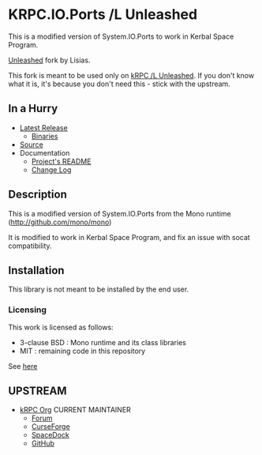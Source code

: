 # KRPC.IO.Ports /L Unleashed

This is a modified version of System.IO.Ports to work in Kerbal Space Program.

[Unleashed](https://ksp.lisias.net/add-ons-unleashed/) fork by Lisias.

This fork is meant to be used only on [kRPC /L Unleashed](https://github.com/net-lisias-kspu/krpc). If you don't know what it is, it's because you don't need this - stick with the upstream.


## In a Hurry

* [Latest Release](https://github.com/net-lisias-kspu/krpc-io-ports/releases)
    + [Binaries](https://github.com/net-lisias-kspu/krpc-io-ports/tree/Archive)
* [Source](https://github.com/net-lisias-kspu/krpc-io-ports)
* Documentation
    + [Project's README](https://github.com/net-lisias-kspu/krpc-io-ports/blob/master/README.md)
    + [Change Log](./CHANGE_LOG.md)

    
## Description

This is a modified version of System.IO.Ports from the Mono runtime (http://github.com/mono/mono)

It is modified to work in Kerbal Space Program, and fix an issue with socat compatibility.


## Installation

This library is not meant to be installed by the end user.

### Licensing

This work is licensed as follows:

* 3-clause BSD : Mono runtime and its class libraries
* MIT : remaining code in this repository

See [here](./LICENSE)


## UPSTREAM

* [kRPC Org](https://github.com/krpc) CURRENT MAINTAINER
    + [Forum](https://forum.kerbalspaceprogram.com/topic/130742-*/)
    + [CurseForge](https://www.curseforge.com/kerbal/ksp-mods/krpc-control-the-game-using-c-c-java-lua-python)
    + [SpaceDock](https://spacedock.info/mod/69/kRPC)
    + [GitHub](https://github.com/krpc/krpc-io-ports)
